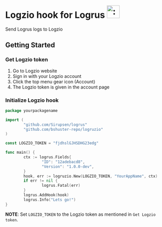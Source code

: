 # Logzio hook for Logrus <img src="http://i.imgur.com/hTeVwmJ.png" width="40" height="40" alt=":walrus:" class="emoji" title=":walrus:" />
Send Logrus logs to Logzio

## Getting Started

### Get Logzio token
1. Go to Logzio website
2. Sign in with your Logzio account
3. Click the top menu gear icon (Account)
4. The Logzio token is given in the account page

### Initialize Logzio hook
```go
package yourpackagename

import (
        "github.com/Sirupsen/logrus"
        "github.com/bshuster-repo/logruzio"
)

const LOGZIO_TOKEN = "fjdhslGJHSDHG23edg"

func main() {
        ctx := logrus.Fields{
                "ID": "12adebacd8",
                "Version": "1.0.0-dev",
        }
        hook, err := logruzio.New(LOGZIO_TOKEN, "YourAppName", ctx)
        if err != nil {
                logrus.Fatal(err)
        }
        logrus.AddHook(hook)
        logrus.Info("Lets go!")
}
```

**NOTE**: Set `LOGZIO_TOKEN` to the Logzio token as mentioned in `Get Logzio token`.
